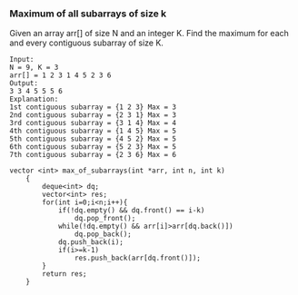 ### Maximum of all subarrays of size k

Given an array arr[] of size N and an integer K. Find the maximum for each and every contiguous subarray of size K.

```
Input:
N = 9, K = 3
arr[] = 1 2 3 1 4 5 2 3 6
Output: 
3 3 4 5 5 5 6 
Explanation: 
1st contiguous subarray = {1 2 3} Max = 3
2nd contiguous subarray = {2 3 1} Max = 3
3rd contiguous subarray = {3 1 4} Max = 4
4th contiguous subarray = {1 4 5} Max = 5
5th contiguous subarray = {4 5 2} Max = 5
6th contiguous subarray = {5 2 3} Max = 5
7th contiguous subarray = {2 3 6} Max = 6
```

```
vector <int> max_of_subarrays(int *arr, int n, int k)
    {
        deque<int> dq;
        vector<int> res;
        for(int i=0;i<n;i++){
            if(!dq.empty() && dq.front() == i-k)
                dq.pop_front();
            while(!dq.empty() && arr[i]>arr[dq.back()])
                dq.pop_back();
            dq.push_back(i);
            if(i>=k-1)
                res.push_back(arr[dq.front()]);
        }
        return res;
    }

```
